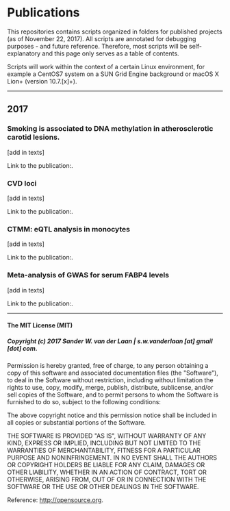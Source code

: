 Publications
============

This repositories contains scripts organized in folders for published projects (as of November 22, 2017). All scripts are annotated for debugging purposes - and future reference. Therefore, most scripts will be self-explanatory and this page only serves as a table of contents.

Scripts will work within the context of a certain Linux environment, for example a CentOS7 system on a SUN Grid Engine background or macOS X Lion+ (version 10.7.[x]+). 


--------------

## 2017

### Smoking is associated to DNA methylation in atherosclerotic carotid lesions.

[add in texts]

Link to the publication:.


### CVD loci

[add in texts]

Link to the publication:.


### CTMM: eQTL analysis in monocytes

[add in texts]

Link to the publication:.


### Meta-analysis of GWAS for serum FABP4 levels

[add in texts]

Link to the publication:.

--------------

#### The MIT License (MIT)
##### Copyright (c) 2017 Sander W. van der Laan | s.w.vanderlaan [at] gmail [dot] com.

Permission is hereby granted, free of charge, to any person obtaining a copy of this software and associated documentation files (the "Software"), to deal in the Software without restriction, including without limitation the rights to use, copy, modify, merge, publish, distribute, sublicense, and/or sell copies of the Software, and to permit persons to whom the Software is furnished to do so, subject to the following conditions:   

The above copyright notice and this permission notice shall be included in all copies or substantial portions of the Software.

THE SOFTWARE IS PROVIDED "AS IS", WITHOUT WARRANTY OF ANY KIND, EXPRESS OR IMPLIED, INCLUDING BUT NOT LIMITED TO THE WARRANTIES OF MERCHANTABILITY, FITNESS FOR A PARTICULAR PURPOSE AND NONINFRINGEMENT. IN NO EVENT SHALL THE AUTHORS OR COPYRIGHT HOLDERS BE LIABLE FOR ANY CLAIM, DAMAGES OR OTHER LIABILITY, WHETHER IN AN ACTION OF CONTRACT, TORT OR OTHERWISE, ARISING FROM, OUT OF OR IN CONNECTION WITH THE SOFTWARE OR THE USE OR OTHER DEALINGS IN THE SOFTWARE.

Reference: http://opensource.org.
